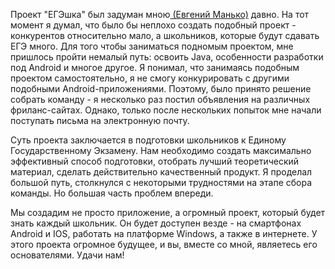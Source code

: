 Проект "ЕГЭшка" был задуман мною<a href="https://vk.com/evgenymanko"> (Евгений Манько)</a> давно. На тот момент я думал, что было бы неплохо создать подобный проект - конкурентов относительно мало, а школьников, которые будут сдавать ЕГЭ много. Для того чтобы заниматься подномым проектом, мне пришлось пройти немалый путь: освоить Java, особенности разработки под Android и многое другое. Я понимал, что занимаясь подобным проектом самостоятельно, я не смогу конкурировать с другими подобными Android-приложениями. Поэтому, было принято решение собрать команду - я несколько раз постил объявления на различных фриланс-сайтах. Однако, только после нескольких попыток мне начали поступать письма на электронную почту.

Суть проекта заключается в подготовки школьников к Единому Государственному Экзамену. Нам необходимо создать максимально эффективный способ подготовки, отобрать лучший теоретический материал, сделать действительно качественный продукт. Я проделал большой путь, столкнулся с некоторыми трудностями на этапе сбора команды. Но большая часть проблем впереди.

Мы создадим не просто приложение, а огромный проект, который будет знать каждый школьник. Он будет доступен везде - на смартфонах Android и IOS, работать на платформе Windows, а также в интернете. У этого проекта огромное будущее, и вы, вместе со мной, являетесь его основателями. Удачи нам!
